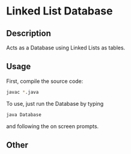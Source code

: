 # Linked List Database

## Description
Acts as a Database using Linked Lists as tables.
## Usage
First, compile the source code:

```bash
javac *.java
```

To use, just run the Database by typing

```bash
java Database
```
and following the on screen prompts.
## Other

